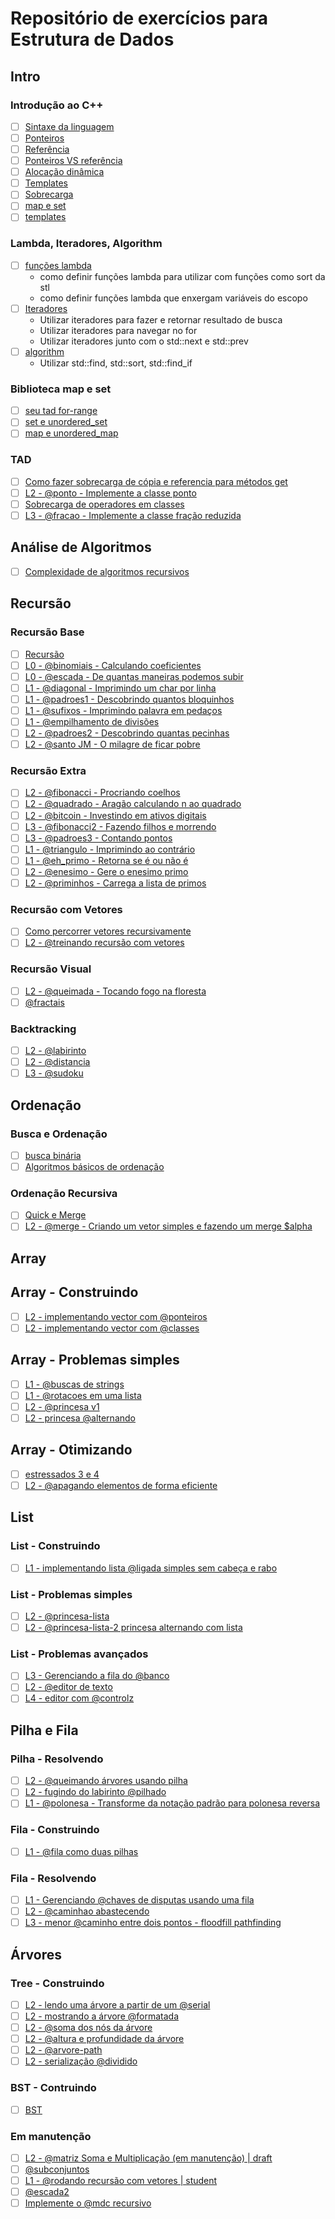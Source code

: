 
# Repositório de exercícios para Estrutura de Dados

## Intro <!-- group -->

### Introdução ao C++ <!-- @intro -->

- [ ] [Sintaxe da linguagem](wiki/cpp_intro/introducao.md)
- [ ] [Ponteiros](wiki/cpp_intro/pointers.md)
- [ ] [Referência](wiki/cpp_intro/reference.md)
- [ ] [Ponteiros VS referência](wiki/cpp_intro/pointers_and_references.md)
- [ ] [Alocação dinâmica](wiki/cpp_intro/dynamic_allocation.md)
- [ ] [Templates](wiki/cpp_intro/templates.md)
- [ ] [Sobrecarga](wiki/cpp_intro/overload.md)
- [ ] [map e set](wiki/map_set.md)
- [ ] [templates](wiki/templates.md)

### Lambda, Iteradores, Algorithm <!-- @stl r:complexity opt -->

- [ ] [funções lambda](wiki/lambda.md)
  - como definir funções lambda para utilizar com funções como sort da stl
  - como definir funções lambda que enxergam variáveis do escopo
- [ ] [Iteradores](wiki/cpp_intro/iterators.md)
  - Utilizar iteradores para fazer e retornar resultado de busca
  - Utilizar iteradores para navegar no for
  - Utilizar iteradores junto com o std::next e std::prev
- [ ] [algorithm](wiki/algorithm.md)
  - Utilizar std::find, std::sort, std::find_if

### Biblioteca map e set <!-- @map_set r:stl opt -->

- [ ] [seu tad for-range](tad-for)
- [ ] [set e unordered_set](set.md)
- [ ] [map e unordered_map](map.md)

### TAD <!-- @tad r:complexity -->

- [ ] [Como fazer sobrecarga de cópia e referencia para métodos get](wiki/tad/sobrecarga.md)
- [ ] [L2 - @ponto - Implemente a classe ponto](https://github.com/qxcodeed/arcade/blob/master/base/ponto/Readme.md)
- [ ] [Sobrecarga de operadores em classes](wiki/tad/sobrecarga_operadores.md)
- [ ] [L3 - @fracao - Implemente a classe fração reduzida](https://github.com/qxcodeed/arcade/blob/master/base/fracao/Readme.md)

## Análise de Algoritmos <!-- @complexity r:intro -->

- [ ] [Complexidade de algoritmos recursivos](wiki/complexidade/complexidade.md)

## Recursão <!-- group -->

### Recursão Base <!-- @recursion r:intro -->

- [ ] [Recursão](wiki/recursao/recursao.md)
- [ ] [L0 - @binomiais - Calculando coeficientes](https://github.com/qxcodeed/arcade/blob/master/base/binomiais/Readme.md)
- [ ] [L0 - @escada - De quantas maneiras podemos subir](https://github.com/qxcodeed/arcade/blob/master/base/escada/Readme.md)
- [ ] [L1 - @diagonal - Imprimindo um char por linha](https://github.com/qxcodeed/arcade/blob/master/base/diagonal/Readme.md)
- [ ] [L1 - @padroes1 - Descobrindo quantos bloquinhos](https://github.com/qxcodeed/arcade/blob/master/base/padroes1/Readme.md)
- [ ] [L1 - @sufixos - Imprimindo palavra em pedaços](https://github.com/qxcodeed/arcade/blob/master/base/sufixos/Readme.md)
- [ ] [L1 - @empilhamento de divisões](https://github.com/qxcodeed/arcade/blob/master/base/empilhamento/Readme.md)
- [ ] [L2 - @padroes2 - Descobrindo quantas pecinhas](https://github.com/qxcodeed/arcade/blob/master/base/padroes2/Readme.md)
- [ ] [L2 - @santo JM - O milagre de ficar pobre](https://github.com/qxcodeed/arcade/blob/master/base/santo/Readme.md)

### Recursão Extra <!-- @recursion_extra r:recursion -->
  
- [ ] [L2 - @fibonacci - Procriando coelhos](https://github.com/qxcodeed/arcade/blob/master/base/fibonacci/Readme.md)
- [ ] [L2 - @quadrado - Aragão calculando n ao quadrado](https://github.com/qxcodeed/arcade/blob/master/base/quadrado/Readme.md)
- [ ] [L2 - @bitcoin - Investindo em ativos digitais](https://github.com/qxcodeed/arcade/blob/master/base/bitcoin/Readme.md)
- [ ] [L3 - @fibonacci2 - Fazendo filhos e morrendo](https://github.com/qxcodeed/arcade/blob/master/base/fibonacci2/Readme.md)
- [ ] [L3 - @padroes3 - Contando pontos](https://github.com/qxcodeed/arcade/blob/master/base/padroes3/Readme.md)
- [ ] [L1 - @triangulo - Imprimindo ao contrário](https://github.com/qxcodeed/arcade/blob/master/base/triangulo/Readme.md)
- [ ] [L1 - @eh_primo - Retorna se é ou não é](https://github.com/qxcodeed/arcade/blob/master/base/eh_primo/Readme.md)
- [ ] [L2 - @enesimo - Gere o enesimo primo](https://github.com/qxcodeed/arcade/blob/master/base/enesimo/Readme.md)
- [ ] [L2 - @priminhos - Carrega a lista de primos](https://github.com/qxcodeed/arcade/blob/master/base/priminhos/Readme.md)

### Recursão com Vetores <!-- @recursion_vector r:recursion_extra -->

- [ ] [Como percorrer vetores recursivamente](wiki/rec_vetores/percorrer_vetores.md)
- [ ] [L2 - @treinando recursão com vetores](https://github.com/qxcodeed/arcade/blob/master/base/treinando/Readme.md)

### Recursão Visual <!-- @recursion_visual r:recursion opt -->

- [ ] [L2 - @queimada - Tocando fogo na floresta](https://github.com/qxcodeed/arcade/blob/master/base/queimada/Readme.md)
- [ ] [@fractais](wiki/fractais.md)

### Backtracking <!-- @backtracking r:recursion opt-->

- [ ] [L2 - @labirinto](https://github.com/qxcodeed/arcade/blob/master/base/labirinto/Readme.md)
- [ ] [L2 - @distancia](https://github.com/qxcodeed/arcade/blob/master/base/distancia/Readme.md)
- [ ] [L3 - @sudoku](https://github.com/qxcodeed/arcade/blob/master/base/sudoku/Readme.md)

## Ordenação <!-- group -->

### Busca e Ordenação <!-- @sort r:recursion_extra -->

- [ ] [busca binária](wiki/busca_binaria.md)
- [ ] [Algoritmos básicos de ordenação](wiki/ordenacao.md)

### Ordenação Recursiva <!-- @sort2 r:sort -->

- [ ] [Quick e Merge](wiki/ordenacao_recursiva/ordenacao_rec.md)
- [ ] [L2 - @merge - Criando um vetor simples e fazendo um merge $alpha](https://github.com/qxcodeed/arcade/blob/master/base/mergevet/Readme.md)

## Array <!-- group -->

## Array - Construindo <!-- @array r:tad -->

- [ ] [L2 - implementando vector com @ponteiros](https://github.com/qxcodeed/arcade/blob/master/base/ponteiros/Readme.md)
- [ ] [L2 - implementando vector com @classes](https://github.com/qxcodeed/arcade/blob/master/base/classes/Readme.md)

## Array - Problemas simples <!-- @array_basic r:intro opt -->

- [ ] [L1 - @buscas de strings](https://github.com/qxcodeed/arcade/blob/master/base/buscas/Readme.md)
- [ ] [L1 - @rotacoes em uma lista](https://github.com/qxcodeed/arcade/blob/master/base/rotacoes/Readme.md)
- [ ] [L2 - @princesa v1](https://github.com/qxcodeed/arcade/blob/master/base/princesa/Readme.md)
- [ ] [L2 - princesa @alternando](https://github.com/qxcodeed/arcade/blob/master/base/alternando/Readme.md)

## Array - Otimizando <!-- @array_advanced opt r:map_set -->

- [ ] [estressados 3 e 4](stress.md)
- [ ] [L2 - @apagando elementos de forma eficiente](https://github.com/qxcodeed/arcade/blob/master/base/apagando/Readme.md)

## List <!-- group -->

### List - Construindo <!-- @list r:recursion r:tad -->

- [ ] [L1 - implementando lista @ligada simples sem cabeça e rabo](https://github.com/qxcodeed/arcade/blob/master/base/ligada/Readme.md)

### List - Problemas simples <!-- @list_basic r:stl opt -->

- [ ] [L2 - @princesa-lista](https://github.com/qxcodeed/arcade/blob/master/base/princesa-lista/Readme.md)
- [ ] [L2 - @princesa-lista-2 princesa alternando com lista](https://github.com/qxcodeed/arcade/blob/master/base/princesa-lista-2/Readme.md)

### List - Problemas avançados  <!-- @list_advanced r:list_basic opt -->

- [ ] [L3 - Gerenciando a fila do @banco](https://github.com/qxcodeed/arcade/blob/master/base/banco/Readme.md)
- [ ] [L2 - @editor de texto](https://github.com/qxcodeed/arcade/blob/master/base/editor/Readme.md)
- [ ] [L4 - editor com @controlz](https://github.com/qxcodeed/arcade/blob/master/base/controlz/Readme.md)

## Pilha e Fila <!-- group -->

### Pilha - Resolvendo <!-- @stack r:array_basic r:recursion_extra opt -->

- [ ] [L2 - @queimando árvores usando pilha](https://github.com/qxcodeed/arcade/blob/master/base/queimando/Readme.md)
- [ ] [L2 - fugindo do labirinto @pilhado](https://github.com/qxcodeed/arcade/blob/master/base/pilhado/Readme.md)
- [ ] [L1 - @polonesa - Transforme da notação padrão para polonesa reversa](https://github.com/qxcodeed/arcade/blob/master/base/polonesa/Readme.md)

### Fila - Construindo  <!-- @queue r:array -->

- [ ] [L1 - @fila como duas pilhas](https://github.com/qxcodeed/arcade/blob/master/base/fila/Readme.md)

### Fila - Resolvendo <!-- @queue_use r:stack opt -->

- [ ] [L1 - Gerenciando @chaves de disputas usando uma fila](https://github.com/qxcodeed/arcade/blob/master/base/chaves/Readme.md)
- [ ] [L2 - @caminhao abastecendo](https://github.com/qxcodeed/arcade/blob/master/base/caminhao/Readme.md)
- [ ] [L3 - menor @caminho entre dois pontos - floodfill pathfinding](https://github.com/qxcodeed/arcade/blob/master/base/caminho/Readme.md)

## Árvores <!-- group -->

### Tree - Construindo <!-- @tree r:list -->

- [ ] [L2 - lendo uma árvore a partir de um @serial](https://github.com/qxcodeed/arcade/blob/master/base/serial/Readme.md)
- [ ] [L2 - mostrando a árvore @formatada](https://github.com/qxcodeed/arcade/blob/master/base/formatada/Readme.md)
- [ ] [L2 - @soma dos nós da árvore](https://github.com/qxcodeed/arcade/blob/master/base/soma/Readme.md)
- [ ] [L2 - @altura e profundidade da árvore](https://github.com/qxcodeed/arcade/blob/master/base/altura/Readme.md)
- [ ] [L2 - @arvore-path](https://github.com/qxcodeed/arcade/blob/master/base/arvore-path/Readme.md)
- [ ] [L2 - serialização @dividido](https://github.com/qxcodeed/arcade/blob/master/base/dividido/Readme.md)

### BST - Contruindo <!-- @bst r:tree r:sort2 -->

- [ ] [BST](bst.md)

### Em manutenção <!-- @maintenance r:tree -->

- [ ] [L2 - @matriz Soma e Multiplicação (em manutenção) | draft](https://github.com/qxcodeed/arcade/blob/master/base/matriz/Readme.md)
- [ ] [@subconjuntos](https://github.com/qxcodeed/arcade/blob/master/base/subconjuntos/Readme.md)
- [ ] [L1 - @rodando recursão com vetores | student](https://github.com/qxcodeed/arcade/blob/master/base/rodando/Readme.md)
- [ ] [@escada2](https://github.com/qxcodeed/arcade/blob/master/base/escada2/Readme.md)
- [ ] [Implemente o @mdc recursivo](https://github.com/qxcodeed/arcade/blob/master/base/mdc/Readme.md)

